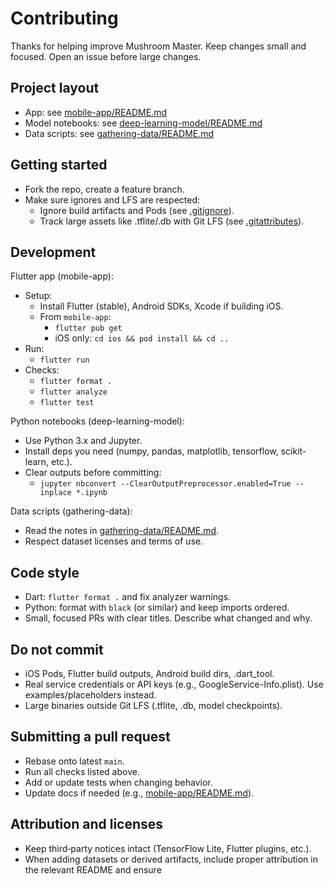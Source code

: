 # Contributing

Thanks for helping improve Mushroom Master. Keep changes small and focused. Open an issue before large changes.

## Project layout

- App: see [mobile-app/README.md](mobile-app/README.md)
- Model notebooks: see [deep-learning-model/README.md](deep-learning-model/README.md)
- Data scripts: see [gathering-data/README.md](gathering-data/README.md)

## Getting started

- Fork the repo, create a feature branch.
- Make sure ignores and LFS are respected:
  - Ignore build artifacts and Pods (see [.gitignore](.gitignore)).
  - Track large assets like .tflite/.db with Git LFS (see [.gitattributes](.gitattributes)).

## Development

Flutter app (mobile-app):
- Setup:
  - Install Flutter (stable), Android SDKs, Xcode if building iOS.
  - From `mobile-app`:
    - `flutter pub get`
    - iOS only: `cd ios && pod install && cd ..`
- Run:
  - `flutter run`
- Checks:
  - `flutter format .`
  - `flutter analyze`
  - `flutter test`

Python notebooks (deep-learning-model):
- Use Python 3.x and Jupyter.
- Install deps you need (numpy, pandas, matplotlib, tensorflow, scikit-learn, etc.).
- Clear outputs before committing:
  - `jupyter nbconvert --ClearOutputPreprocessor.enabled=True --inplace *.ipynb`

Data scripts (gathering-data):
- Read the notes in [gathering-data/README.md](gathering-data/README.md).
- Respect dataset licenses and terms of use.

## Code style

- Dart: `flutter format .` and fix analyzer warnings.
- Python: format with `black` (or similar) and keep imports ordered.
- Small, focused PRs with clear titles. Describe what changed and why.

## Do not commit

- iOS Pods, Flutter build outputs, Android build dirs, .dart_tool.
- Real service credentials or API keys (e.g., GoogleService-Info.plist). Use examples/placeholders instead.
- Large binaries outside Git LFS (.tflite, .db, model checkpoints).

## Submitting a pull request

- Rebase onto latest `main`.
- Run all checks listed above.
- Add or update tests when changing behavior.
- Update docs if needed (e.g., [mobile-app/README.md](mobile-app/README.md)).

## Attribution and licenses

- Keep third‑party notices intact (TensorFlow Lite, Flutter plugins, etc.).
- When adding datasets or derived artifacts, include proper attribution in the relevant README and ensure